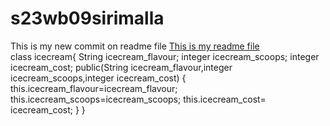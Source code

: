 # s23wb09sirimalla
This is my new commit on readme file
[This is my readme file](https://s23wb09sirimalla.onrender.com) <br>
class icecream{ String icecream_flavour; integer icecream_scoops; integer icecream_cost; public(String icecream_flavour,integer icecream_scoops,integer icecream_cost) { this.icecream_flavour=icecream_flavour; this.icecream_scoops=icecream_scoops; this.icecream_cost= icecream_cost; } }
